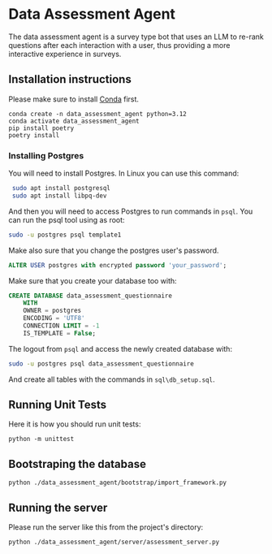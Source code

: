 # Data Assessment Agent

The data assessment agent is a survey type bot that uses an LLM to re-rank questions after each interaction with a user, thus providing a more interactive experience in surveys.

## Installation instructions

Please make sure to install [Conda](https://conda.io/projects/conda/en/latest/user-guide/install/index.html) first.

```
conda create -n data_assessment_agent python=3.12
conda activate data_assessment_agent
pip install poetry
poetry install
```

### Installing Postgres

You will need to install Postgres. In Linux you can use this command:

```bash
 sudo apt install postgresql
 sudo apt install libpq-dev
```

And then you will need to access Postgres to run commands in `psql`. You can run the psql tool using as root:

```bash
sudo -u postgres psql template1
```

Make also sure that you change the postgres user's password.

```sql
ALTER USER postgres with encrypted password 'your_password';
```

Make sure that you create your database too with:

```sql
CREATE DATABASE data_assessment_questionnaire
    WITH
    OWNER = postgres
    ENCODING = 'UTF8'
    CONNECTION LIMIT = -1
    IS_TEMPLATE = False;
```

The logout from `psql` and access the newly created database with:

```bash
sudo -u postgres psql data_assessment_questionnaire
```

And create all tables with the commands in `sql\db_setup.sql`.


## Running Unit Tests

Here it is how you should run unit tests:

```
python -m unittest
```

## Bootstraping the database

```
python ./data_assessment_agent/bootstrap/import_framework.py
```

## Running the server

Please run the server like this from the project's directory:

```
python ./data_assessment_agent/server/assessment_server.py
```